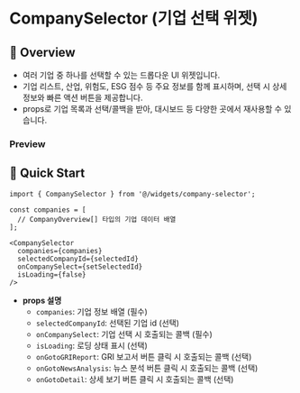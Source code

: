 # CompanySelector (기업 선택 위젯)

## 📖 Overview
- 여러 기업 중 하나를 선택할 수 있는 드롭다운 UI 위젯입니다.
- 기업 리스트, 산업, 위험도, ESG 점수 등 주요 정보를 함께 표시하며, 선택 시 상세 정보와 빠른 액션 버튼을 제공합니다.
- props로 기업 목록과 선택/콜백을 받아, 대시보드 등 다양한 곳에서 재사용할 수 있습니다.

### Preview
<!-- 실제 스크린샷은 docs/screenshot.png 등에 추가 후 아래 경로로 삽입하세요. -->
<!-- ![Widget Screenshot](./docs/screenshot.png) -->

## 🚀 Quick Start

```tsx
import { CompanySelector } from '@/widgets/company-selector';

const companies = [
  // CompanyOverview[] 타입의 기업 데이터 배열
];

<CompanySelector
  companies={companies}
  selectedCompanyId={selectedId}
  onCompanySelect={setSelectedId}
  isLoading={false}
/>
```

- **props 설명**
  - `companies`: 기업 정보 배열 (필수)
  - `selectedCompanyId`: 선택된 기업 id (선택)
  - `onCompanySelect`: 기업 선택 시 호출되는 콜백 (필수)
  - `isLoading`: 로딩 상태 표시 (선택)
  - `onGotoGRIReport`: GRI 보고서 버튼 클릭 시 호출되는 콜백 (선택)
  - `onGotoNewsAnalysis`: 뉴스 분석 버튼 클릭 시 호출되는 콜백 (선택)
  - `onGotoDetail`: 상세 보기 버튼 클릭 시 호출되는 콜백 (선택) 